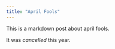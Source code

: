 ```yaml
---
title: "April Fools"
---
```


This is a markdown post about april fools.

It was _cancelled_ this year.
